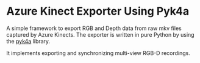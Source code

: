 # Azure Kinect Exporter Using Pyk4a

A simple framework to export RGB and Depth data from raw mkv files captured by Azure Kinects. The exporter is written in pure Python by using the [pyk4a](https://github.com/etiennedub/pyk4a) library.

It implements exporting and synchronizing multi-view RGB-D recordings.